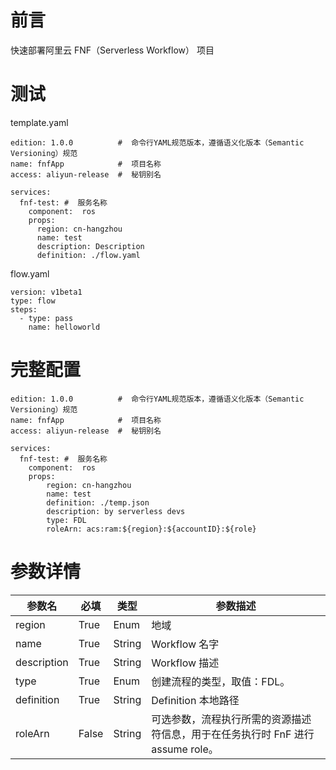 # 前言

快速部署阿里云 FNF（Serverless Workflow） 项目

# 测试

template.yaml

```
edition: 1.0.0          #  命令行YAML规范版本，遵循语义化版本（Semantic Versioning）规范
name: fnfApp            #  项目名称
access: aliyun-release  #  秘钥别名

services:
  fnf-test: #  服务名称
    component:  ros
    props:
      region: cn-hangzhou
      name: test
      description: Description
      definition: ./flow.yaml
```

flow.yaml

```
version: v1beta1
type: flow
steps:
  - type: pass
    name: helloworld

```

# 完整配置

```
edition: 1.0.0          #  命令行YAML规范版本，遵循语义化版本（Semantic Versioning）规范
name: fnfApp            #  项目名称
access: aliyun-release  #  秘钥别名

services:
  fnf-test: #  服务名称
    component:  ros
    props:
        region: cn-hangzhou
        name: test
        definition: ./temp.json
        description: by serverless devs
        type: FDL
        roleArn: acs:ram:${region}:${accountID}:${role}
```

# 参数详情

| 参数名 |  必填  |  类型  |  参数描述  |
| --- |  ---  |  ---  |  ---  |
| region | True | Enum | 地域 |
| name | True | String | Workflow 名字 |
| description | True | String | Workflow 描述 |
| type | True | Enum | 创建流程的类型，取值：FDL。 |
| definition | True | String | Definition 本地路径 |
| roleArn | False | String | 可选参数，流程执行所需的资源描述符信息，用于在任务执行时 FnF 进行 assume role。 |

